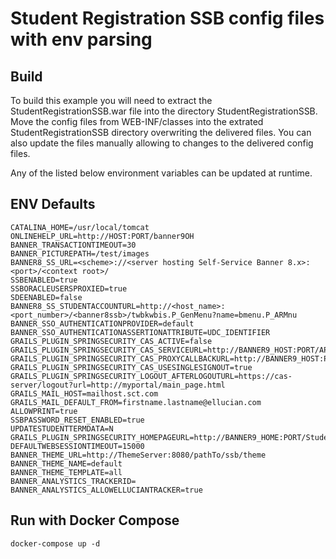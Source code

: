 # Student Registration SSB config files with env parsing

## Build

To build this example you will need to extract the StudentRegistrationSSB.war file into the directory StudentRegistrationSSB.  Move the config files from WEB-INF/classes into the extrated StudentRegistrationSSB directory overwriting the delivered files.  You can also update the files manually allowing to changes to the delivered config files.  

Any of the listed below environment variables can be updated at runtime.  

## ENV Defaults

```Shell
CATALINA_HOME=/usr/local/tomcat
ONLINEHELP_URL=http://HOST:PORT/banner9OH
BANNER_TRANSACTIONTIMEOUT=30
BANNER_PICTUREPATH=/test/images
BANNER8_SS_URL=<scheme>://<server hosting Self-Service Banner 8.x>:<port>/<context root>/
SSBENABLED=true
SSBORACLEUSERSPROXIED=true
SDEENABLED=false
BANNER8_SS_STUDENTACCOUNTURL=http://<host_name>:<port_number>/<banner8ssb>/twbkwbis.P_GenMenu?name=bmenu.P_ARMnu
BANNER_SSO_AUTHENTICATIONPROVIDER=default
BANNER_SSO_AUTHENTICATIONASSERTIONATTRIBUTE=UDC_IDENTIFIER
GRAILS_PLUGIN_SPRINGSECURITY_CAS_ACTIVE=false
GRAILS_PLUGIN_SPRINGSECURITY_CAS_SERVICEURL=http://BANNER9_HOST:PORT/APP_NAME/j_spring_cas_security_check
GRAILS_PLUGIN_SPRINGSECURITY_CAS_PROXYCALLBACKURL=http://BANNER9_HOST:PORT/APP_NAME/secure/receptor
GRAILS_PLUGIN_SPRINGSECURITY_CAS_USESINGLESIGNOUT=true
GRAILS_PLUGIN_SPRINGSECURITY_LOGOUT_AFTERLOGOUTURL=https://cas-server/logout?url=http://myportal/main_page.html
GRAILS_MAIL_HOST=mailhost.sct.com
GRAILS_MAIL_DEFAULT_FROM=firstname.lastname@ellucian.com
ALLOWPRINT=true
SSBPASSWORD_RESET_ENABLED=true
UPDATESTUDENTTERMDATA=N
GRAILS_PLUGIN_SPRINGSECURITY_HOMEPAGEURL=http://BANNER9_HOME:PORT/StudentRegistrationSsb
DEFAULTWEBSESSIONTIMEOUT=15000
BANNER_THEME_URL=http://ThemeServer:8080/pathTo/ssb/theme
BANNER_THEME_NAME=default
BANNER_THEME_TEMPLATE=all
BANNER_ANALYSTICS_TRACKERID=
BANNER_ANALYSTICS_ALLOWELLUCIANTRACKER=true
```

## Run with Docker Compose


```
docker-compose up -d
```